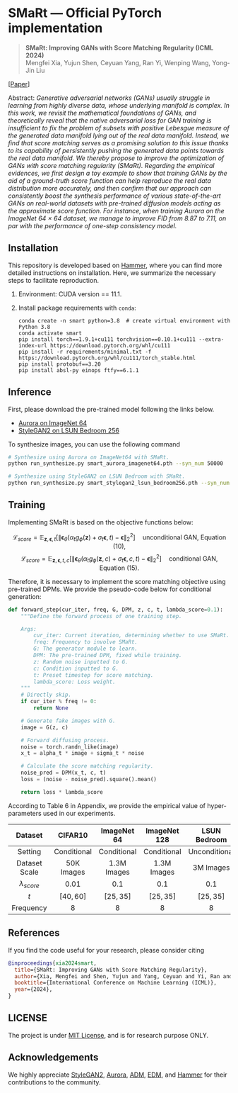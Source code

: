 # SMaRt &mdash; Official PyTorch implementation

> **SMaRt: Improving GANs with Score Matching Regularity (ICML 2024)** <br>
> Mengfei Xia, Yujun Shen, Ceyuan Yang, Ran Yi, Wenping Wang, Yong-Jin Liu <br>

[[Paper](https://arxiv.org/pdf/2311.18208)]

Abstract: *Generative adversarial networks (GANs) usually struggle in learning from highly diverse data, whose underlying manifold is complex. In this work, we revisit the mathematical foundations of GANs, and theoretically reveal that the native adversarial loss for GAN training is insufficient to fix the problem of subsets with positive Lebesgue measure of the generated data manifold lying out of the real data manifold. Instead, we find that score matching serves as a promising solution to this issue thanks to its capability of persistently pushing the generated data points towards the real data manifold. We thereby propose to improve the optimization of GANs with score matching regularity (SMaRt). Regarding the empirical evidences, we first design a toy example to show that training GANs by the aid of a ground-truth score function can help reproduce the real data distribution more accurately, and then confirm that our approach can consistently boost the synthesis performance of various state-of-the-art GANs on real-world datasets with pre-trained diffusion models acting as the approximate score function. For instance, when training Aurora on the ImageNet 64 × 64 dataset, we manage to improve FID from 8.87 to 7.11, on par with the performance of one-step consistency model.*

## Installation

This repository is developed based on [Hammer](https://github.com/bytedance/Hammer), where you can find more detailed instructions on installation. Here, we summarize the necessary steps to facilitate reproduction.

1. Environment: CUDA version == 11.1.

2. Install package requirements with `conda`:

    ```shell
    conda create -n smart python=3.8  # create virtual environment with Python 3.8
    conda activate smart
    pip install torch==1.9.1+cu111 torchvision==0.10.1+cu111 --extra-index-url https://download.pytorch.org/whl/cu111
    pip install -r requirements/minimal.txt -f https://download.pytorch.org/whl/cu111/torch_stable.html
    pip install protobuf==3.20
    pip install absl-py einops ftfy==6.1.1 
    ```

## Inference

First, please download the pre-trained model following the links below.

- [Aurora on ImageNet 64](https://drive.google.com/file/d/1vmJCW6gGV6Odzw6jqat8uQ02NcuQoIHP/view?usp=sharing)
- [StyleGAN2 on LSUN Bedroom 256](https://drive.google.com/file/d/1tBhDxa0ocjt0zmAAZoX1ISKTHB4msCV-/view?usp=sharing)

To synthesize images, you can use the following command

```bash
# Synthesize using Aurora on ImageNet64 with SMaRt.
python run_synthesize.py smart_aurora_imagenet64.pth --syn_num 50000

# Synthesize using StyleGAN2 on LSUN Bedroom with SMaRt.
python run_synthesize.py smart_stylegan2_lsun_bedroom256.pth --syn_num 50000
```

## Training

Implementing SMaRt is based on the objective functions below:

$$\mathcal L_{score}=\mathbb E_{\mathbf z,\boldsymbol\epsilon,t}[\|\boldsymbol\epsilon_\theta(\alpha_tg_\phi(\mathbf z)+\sigma_t\boldsymbol\epsilon,t)-\boldsymbol\epsilon\|_2^2]\quad\text{unconditional GAN, Equation (10),}$$
$$\mathcal L_{score}=\mathbb E_{\mathbf z,\boldsymbol\epsilon,t,c}[\|\boldsymbol\epsilon_\theta(\alpha_tg_\phi(\mathbf z,c)+\sigma_t\boldsymbol\epsilon,c,t)-\boldsymbol\epsilon\|_2^2]\quad\text{conditional GAN, Equation (15).}$$

Therefore, it is necessary to implement the score matching objective using pre-trained DPMs. We provide the pseudo-code below for conditional generation:

```python
def forward_step(cur_iter, freq, G, DPM, z, c, t, lambda_score=0.1):
    """Define the forward process of one training step.

    Args:
        cur_iter: Current iteration, determining whether to use SMaRt.
        freq: Frequency to involve SMaRt.
        G: The generator module to learn.
        DPM: The pre-trained DPM, fixed while training.
        z: Random noise inputted to G.
        c: Condition inputted to G.
        t: Preset timestep for score matching.
        lambda_score: Loss weight.
    """
    # Directly skip.
    if cur_iter % freq != 0:
        return None

    # Generate fake images with G.
    image = G(z, c)

    # Forward diffusing process.
    noise = torch.randn_like(image)
    x_t = alpha_t * image + sigma_t * noise

    # Calculate the score matching regularity.
    noise_pred = DPM(x_t, c, t)
    loss = (noise - noise_pred).square().mean()

    return loss * lambda_score
```

According to Table 6 in Appendix, we provide the empirical value of hyper-parameters used in our experiments.

|           Dataset |     CIFAR10 | ImageNet 64 | ImageNet 128 |  LSUN Bedroom |
| :---------------: | :---------: | :---------: | :----------: | :-----------: |
|           Setting | Conditional | Conditional |  Conditional | Unconditional |
|     Dataset Scale |  50K Images | 1.3M Images |  1.3M Images |     3M Images |
| $\lambda_{score}$ |      $0.01$ |       $0.1$ |        $0.1$ |         $0.1$ |
|               $t$ |   $[40,60]$ |   $[25,35]$ |    $[25,35]$ |     $[25,35]$ |
|         Frequency |         $8$ |         $8$ |          $8$ |           $8$ |

## References

If you find the code useful for your research, please consider citing

```bib
@inproceedings{xia2024smart,
  title={SMaRt: Improving GANs with Score Matching Regularity},
  author={Xia, Mengfei and Shen, Yujun and Yang, Ceyuan and Yi, Ran and Wang, Wenping and Liu, Yong-Jin},
  booktitle={International Conference on Machine Learning (ICML)},
  year={2024},
}
```

## LICENSE

The project is under [MIT License](./LICENSE), and is for research purpose ONLY.

## Acknowledgements

We highly appreciate [StyleGAN2](https://github.com/NVlabs/stylegan2), [Aurora](https://github.com/zhujiapeng/Aurora), [ADM](https://github.com/openai/guided-diffusion), [EDM](https://github.com/NVlabs/edm), and [Hammer](https://github.com/bytedance/Hammer) for their contributions to the community.
